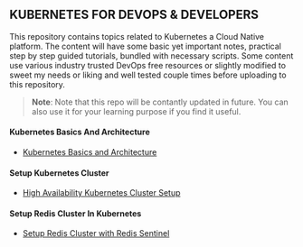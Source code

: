 ## KUBERNETES FOR DEVOPS & DEVELOPERS

This repository contains topics related to Kubernetes a Cloud Native platform. The content will have some basic yet important notes, practical step by step guided tutorials, bundled with necessary scripts. Some content use various industry trusted DevOps free resources or slightly modified to sweet my needs or liking and well tested couple times before uploading to this repository.

>**Note**: Note that this repo will be contantly updated in future. You can also use it for your learning purpose if you find it useful.

#### Kubernetes Basics And Architecture
* [Kubernetes Basics and Architecture](/Memo.md)

#### Setup Kubernetes Cluster
* [High Availability Kubernetes Cluster Setup](/Kubernetes%20Installation/High%20Availability%20Kubernetes/kubeadm-ha-kubernetes-external-keepalived-haproxy/)

#### Setup Redis Cluster In Kubernetes
* [Setup Redis Cluster with Redis Sentinel](/Storage/Redis/Kubernetes/)